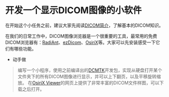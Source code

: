 # 开发一个显示DICOM图像的小软件

在开始这个小任务之前，建议大家先阅读[DICOM简介](../Digital_Imaging_and_Communication_in_Medicine/README.md)，了解基本的DICOM知识。

在我们的日常工作中，DICOM图像浏览器是一个很重要的工具，最常用的免费DICOM浏览器有：[RadiAnt](https://www.radiantviewer.com/)、[ezDicom](https://sourceforge.net/projects/ezdicom/)、[OsiriX](https://www.osirix-viewer.com/osirix/overview/)等。大家可以先安装感受一下它们有哪些功能。

+ 动手做
> 编写一个小程序，使用之前编译出的[DCMTK](../Third_Party_Library/README.md)开发包，实现从硬盘打开某个文件夹下的所有DICOM图像进行显示，并可以上下翻页，以及平移旋转缩放。
> 在[OsiriX Viewer](https://www.osirix-viewer.com/resources/dicom-image-library/)的网页上提供了非常丰富的DICOM文件样图，可以下载之后打开。